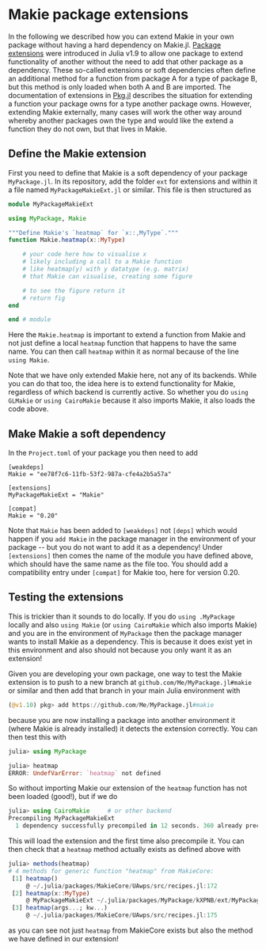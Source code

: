 # Makie package extensions

In the following we described how you can extend Makie in your own package
without having a hard dependency on Makie.jl.
[Package extensions](https://pkgdocs.julialang.org/v1.10/creating-packages/#Conditional-loading-of-code-in-packages-(Extensions)) were introduced
in Julia v1.9 to allow one package to extend functionality of another
without the need to add that other package as a dependency.
These so-called extensions or soft dependencies often define an
additional method for a function from package A for a type of package B,
but this method is only loaded when both A and B are imported.
The documentation of extensions in
[Pkg.jl](https://pkgdocs.julialang.org/v1.10/creating-packages/#Conditional-loading-of-code-in-packages-(Extensions))
describes the situation for extending a function your package owns
for a type another package owns. However, extending Makie externally,
many cases will work the other way around whereby another
packages own the type and would like the extend a function they
do not own, but that lives in Makie.

## Define the Makie extension

First you need to define that Makie is a soft dependency of your
package `MyPackage.jl`. In its repository, add the folder `ext`
for extensions and within it a file named `MyPackageMakieExt.jl`
or similar. This file is then structured as

```julia
module MyPackageMakieExt

using MyPackage, Makie

"""Define Makie's `heatmap` for `x::,MyType`."""
function Makie.heatmap(x::MyType)

    # your code here how to visualise x
    # likely including a call to a Makie function
    # like heatmap(y) with y datatype (e.g. matrix)
    # that Makie can visualise, creating some figure 

    # to see the figure return it
    # return fig
end

end # module
```

Here the `Makie.heatmap` is important to extend a function from
Makie and not just define a local `heatmap` function that happens
to have the same name. You can then call `heatmap` within
it as normal because of the line `using Makie`.

Note that we have only extended Makie here, not any of its
backends. While you can do that too, the idea here is to
extend functionality for Makie, regardless of which
backend is currently active. So whether you do `using GLMakie`
or `using CairoMakie` because it also imports Makie,
it also loads the code above.

## Make Makie a soft dependency

In the `Project.toml` of your package you then need to add

```
[weakdeps]
Makie = "ee78f7c6-11fb-53f2-987a-cfe4a2b5a57a"

[extensions]
MyPackageMakieExt = "Makie"

[compat]
Makie = "0.20"
```

Note that `Makie` has been added to `[weakdeps]` not `[deps]`
which would happen if you `add Makie` in the package manager
in the environment of your package -- but you do not want to
add it as a dependency! Under `[extensions]` then comes the
name of the module you have defined above, which should
have the same name as the file too. You should add a compatibility
entry under `[compat]` for Makie too, here for version 0.20.

## Testing the extensions

This is trickier than it sounds to do locally. If you do
`using .MyPackage` locally and also `using Makie`
(or `using CairoMakie` which also imports Makie) and you
are in the environment of `MyPackage` then the
package manager wants to install Makie as a dependency.
This is because it does exist yet in this environment and also
should not because you only want it as an extension!

Given you are developing your own package, one way to
test the Makie extension is to push to a new branch at
`github.com/Me/MyPackage.jl#makie` or similar and then
add that branch in your main Julia environment with

```julia
(@v1.10) pkg> add https://github.com/Me/MyPackage.jl#makie
```

because you are now installing a package into another
environment it (where Makie is already installed) it detects
the extension correctly. You can then test this with

```julia
julia> using MyPackage

julia> heatmap
ERROR: UndefVarError: `heatmap` not defined
```
So without importing Makie our extension of the `heatmap`
function has not been loaded (good!), but if we do

```julia
julia> using CairoMakie     # or other backend
Precompiling MyPackageMakieExt
  1 dependency successfully precompiled in 12 seconds. 360 already precompiled.
```

This will load the extension and the first time also
precompile it. You can then check that a `heatmap` method
actually exists as defined above with

```julia
julia> methods(heatmap)
# 4 methods for generic function "heatmap" from MakieCore:
 [1] heatmap()
     @ ~/.julia/packages/MakieCore/UAwps/src/recipes.jl:172
 [2] heatmap(x::MyType)
     @ MyPackageMakieExt ~/.julia/packages/MyPackage/kXPNB/ext/MyPackageMakieExt.jl:14
 [3] heatmap(args...; kw...)
     @ ~/.julia/packages/MakieCore/UAwps/src/recipes.jl:175
```

as you can see not just `heatmap` from MakieCore exists but also
the method we have defined in our extension!
